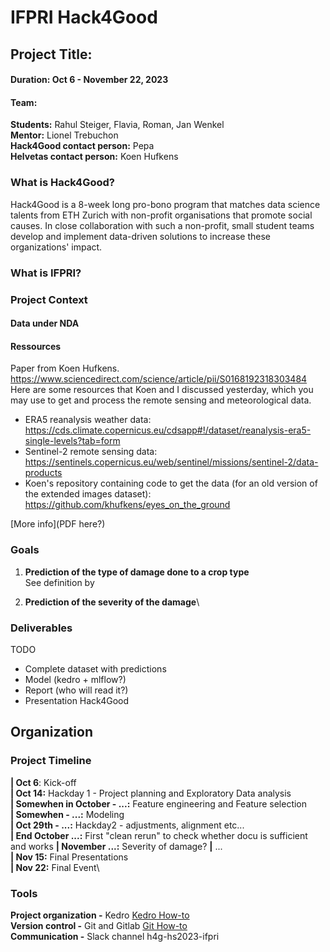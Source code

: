 # IFPRI Hack4Good

## Project Title: 
#### Duration: Oct 6 - November 22, 2023
#### Team: 
**Students:** Rahul Steiger, Flavia, Roman, Jan Wenkel\
**Mentor:** Lionel Trebuchon\
**Hack4Good contact person:** Pepa\
**Helvetas contact person:** Koen Hufkens

### What is Hack4Good?

Hack4Good is a 8-week long pro-bono program that matches data science talents from ETH Zurich with non-profit organisations that promote social causes. In close collaboration with such a non-profit, small student teams develop and implement data-driven solutions to increase these organizations' impact.

### What is IFPRI?


### Project Context

#### Data under NDA

#### Ressources
Paper from Koen Hufkens. https://www.sciencedirect.com/science/article/pii/S0168192318303484 Here are some resources that Koen and I discussed yesterday, which you may use to get and process the remote sensing and meteorological data.

- ERA5 reanalysis weather data: https://cds.climate.copernicus.eu/cdsapp#!/dataset/reanalysis-era5-single-levels?tab=form
- Sentinel-2 remote sensing data: https://sentinels.copernicus.eu/web/sentinel/missions/sentinel-2/data-products
- Koen's repository containing code to get the data (for an old version of the extended images dataset): https://github.com/khufkens/eyes_on_the_ground

 
[More info](PDF here?)

### Goals

1. **Prediction of the type of damage done to a crop type**\
See definition by 

2. **Prediction of the severity of the damage**\

### Deliverables
TODO
- Complete dataset with predictions
- Model (kedro + mlflow?)
- Report (who will read it?)
- Presentation Hack4Good

## Organization

### Project Timeline
**| Oct 6**: Kick-off\
**| Oct 14:** Hackday 1 - Project planning and Exploratory Data analysis\
**| Somewhen in October - ...:** Feature engineering and Feature selection\
**| Somewhen  - ...:** Modeling\
**| Oct 29th  - ...:** Hackday2 - adjustments, alignment etc...\
**| End October ...:** First "clean rerun" to check whether docu is sufficient and works
**| November ...:** Severity of damage?
**|** ...\
**| Nov 15:** Final Presentations\
**| Nov 22:** Final Event\

### Tools
**Project organization -** Kedro [Kedro How-to](howto-kedro.md)\
**Version control -** Git and Gitlab [Git How-to](howto-git.md)\
**Communication -** Slack channel h4g-hs2023-ifpri

